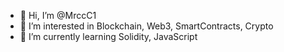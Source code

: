 - 👋 Hi, I’m @MrccC1
- 👀 I’m interested in Blockchain, Web3, SmartContracts, Crypto
- 🌱 I’m currently learning Solidity, JavaScript

<!---
MrccC1/MrccC1 is a ✨ special ✨ repository because its `README.md` (this file) appears on your GitHub profile.
You can click the Preview link to take a look at your changes.
--->
